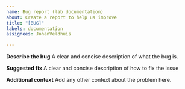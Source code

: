 ```yaml
---
name: Bug report (lab documentation)
about: Create a report to help us improve
title: "[BUG]"
labels: documentation
assignees: JohanVeldhuis

---
```


**Describe the bug**
A clear and concise description of what the bug is.

**Suggested fix**
A clear and concise description of how to fix the issue 

**Additional context**
Add any other context about the problem here.

